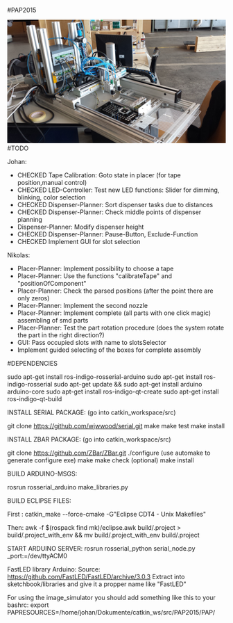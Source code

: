 #PAP2015


![Image of PAP2015](https://github.com/JohanVer/PAP2015/blob/master/pap2015.jpg)
#TODO

Johan:
 
* CHECKED Tape Calibration: Goto state in placer (for tape position,manual control)
* CHECKED LED-Controller: Test new LED functions: Slider for dimming, blinking, color selection
* CHECKED Dispenser-Planner: Sort dispenser tasks due to distances
* CHECKED Dispenser-Planner: Check middle points of dispenser planning
* Dispenser-Planner: Modify dispenser height
* CHECKED Dispenser-Planner: Pause-Button, Exclude-Function
* CHECKED Implement GUI for slot selection

Nikolas:

* Placer-Planner: Implement possibility to choose a tape
* Placer-Planner: Use the functions "calibrateTape" and "positionOfComponent"
* Placer-Planner: Check the parsed positions (after the point there are only zeros)
* Placer-Planner: Implement the second nozzle
* Placer-Planner: Implement complete (all parts with one click magic) assembling of smd parts
* Placer-Planner: Test the part rotation procedure (does the system rotate the part in the right direction?)
* GUI: Pass occupied slots with name to slotsSelector
* Implement guided selecting of the boxes for complete assembly

#DEPENDENCIES

sudo apt-get install ros-indigo-rosserial-arduino
sudo apt-get install ros-indigo-rosserial
sudo apt-get update && sudo apt-get install arduino arduino-core
sudo apt-get install ros-indigo-qt-create
sudo apt-get install ros-indigo-qt-build

INSTALL SERIAL PACKAGE:
(go into catkin_workspace/src)

git clone https://github.com/wjwwood/serial.git
make
make test
make install

INSTALL ZBAR PACKAGE:
(go into catkin_workspace/src)

git clone https://github.com/ZBar/ZBar.git
./configure (use automake to generate configure exe)
make
make check (optional)
make install

BUILD ARDUINO-MSGS:

rosrun rosserial_arduino make_libraries.py


BUILD ECLIPSE FILES:

First :
 catkin_make --force-cmake -G"Eclipse CDT4 - Unix Makefiles"

Then:
 awk -f $(rospack find mk)/eclipse.awk build/.project > build/.project_with_env && mv build/.project_with_env build/.project

START ARDUINO SERVER:
rosrun rosserial_python serial_node.py _port:=/dev/ttyACM0

FastLED library Arduino:
Source: https://github.com/FastLED/FastLED/archive/3.0.3
Extract into sketchbook/libraries and give it a propper name like "FastLED"

For using the image_simulator you should add something like this to your bashrc:
export PAPRESOURCES=/home/johan/Dokumente/catkin_ws/src/PAP2015/PAP/
